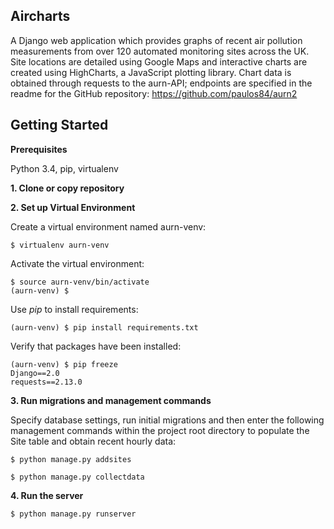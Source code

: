 Aircharts
-----------

A Django web application which provides graphs of recent air pollution measurements from over 120 automated
monitoring sites across the UK. Site locations are detailed using Google Maps and interactive charts are created using HighCharts, a JavaScript plotting library.
Chart data is obtained through requests to the aurn-API; endpoints are specified in the readme for the GitHub repository:  https://github.com/paulos84/aurn2

Getting Started
---------------


**Prerequisites**

Python 3.4, pip, virtualenv

**1. Clone or copy repository**

**2. Set up Virtual Environment**

Create a virtual environment named aurn-venv:

    $ virtualenv aurn-venv

Activate the virtual environment:

    $ source aurn-venv/bin/activate
    (aurn-venv) $

Use *pip* to install requirements:

    (aurn-venv) $ pip install requirements.txt

Verify that packages have been installed:

    (aurn-venv) $ pip freeze
    Django==2.0
    requests==2.13.0

**3. Run migrations and management commands**

Specify database settings, run initial migrations and then enter the following management commands within the project root directory to populate the Site table and obtain recent hourly data:

    $ python manage.py addsites

    $ python manage.py collectdata

**4. Run the server**

    $ python manage.py runserver